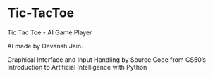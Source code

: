 # Tic-TacToe
Tic Tac Toe - AI Game Player

AI made by Devansh Jain.

Graphical Interface and Input Handling by Source Code from CS50’s Introduction to Artificial Intelligence with Python
